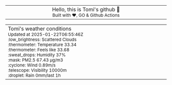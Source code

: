 
<div align="center">
<table>
<tbody>
<td align="center">
<img width="2000" height="0"><br>
Hello, this is Tomi's github 👋<br>
<sup>Built with ❤️, GO & Github Actions</sup><br>
<img width="2000" height="0">
</td>
</tbody>
</table>
</div>
<table>
<tbody>
<td align="left">
<img width="2000" height="0"><br>
Tomi's weather conditions<br>
<sup>Updated at 2025-01-22T06:55:46Z</sup><br>
<sup>:low_brightness: Scattered Clouds</sup><br>
<sup>:thermometer: Temperature 33.34 </sup><br>
<sup>:thermometer: Feels like 33.68</sup><br>
<sup>:sweat_drops: Humidity 37%</sup><br>
<sup>:mask: PM2.5 67.43 μg/m3</sup><br>
<sup>:cyclone: Wind 0.89m/s </sup><br>
<sup>:telescope: Visibility 10000m </sup><br>
<sup>:droplet: Rain 0mm/last 1h </sup><br>
<img width="2000" height="0">
</td>
<td align="left">
<img width="2000" height="0"><br>
<br>
<img width="2000" height="0">
</td>
</tbody>
</table>
</div>
    